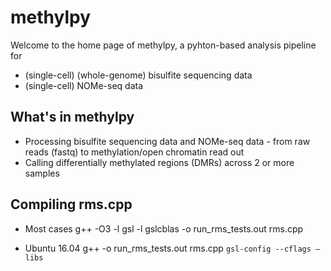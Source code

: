 # methylpy
Welcome to the home page of methylpy, a pyhton-based analysis pipeline for
* (single-cell) (whole-genome) bisulfite sequencing data
* (single-cell)  NOMe-seq data

## What's in methylpy
* Processing bisulfite sequencing data and NOMe-seq data - from raw reads (fastq) to methylation/open chromatin read out
* Calling differentially methylated regions (DMRs) across 2 or more samples


## Compiling rms.cpp
* Most cases
g++ -O3 -l gsl -l gslcblas -o run_rms_tests.out rms.cpp

* Ubuntu 16.04
g++ -o run_rms_tests.out rms.cpp `gsl-config --cflags —libs`
